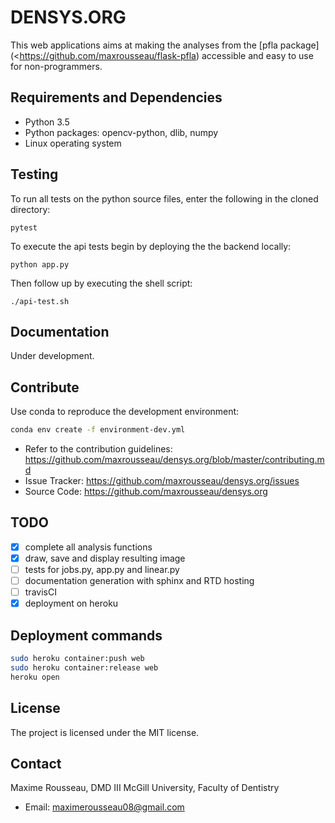 DENSYS.ORG
==========

This web applications aims at making the analyses from the [pfla
package](<https://github.com/maxrousseau/flask-pfla) accessible and easy to use
for non-programmers.

Requirements and Dependencies
-----------------------------

-   Python 3.5
-   Python packages: opencv-python, dlib, numpy 
-   Linux operating system

Testing
-------

To run all tests on the python source files, enter the following in the cloned
directory:

```shell
pytest
```

To execute the api tests begin by deploying the the backend locally:

```shell
python app.py
```

Then follow up by executing the shell script:

```shell
./api-test.sh
```


Documentation
-------------
Under development.

Contribute
----------

Use conda to reproduce the development environment:
```sh
conda env create -f environment-dev.yml
```

-   Refer to the contribution guidelines: <https://github.com/maxrousseau/densys.org/blob/master/contributing.md> 
-   Issue Tracker: <https://github.com/maxrousseau/densys.org/issues>
-   Source Code: <https://github.com/maxrousseau/densys.org>

TODO
----
- [x] complete all analysis functions
- [x] draw, save and display resulting image
- [ ] tests for jobs.py, app.py and linear.py
- [ ] documentation generation with sphinx and RTD hosting
- [ ] travisCI
- [x] deployment on heroku

Deployment commands
------------------
```sh
sudo heroku container:push web
sudo heroku container:release web
heroku open
```

License
-------
The project is licensed under the MIT license.

Contact
-------
Maxime Rousseau, DMD III McGill University, Faculty of Dentistry
- Email: <maximerousseau08@gmail.com>

